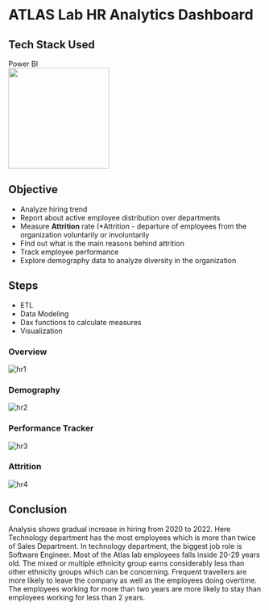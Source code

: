 # ATLAS Lab HR Analytics Dashboard

## Tech Stack Used
Power BI <br/>
<img src="https://github.com/user-attachments/assets/ea83c633-866a-461e-a7b6-9e7975671076" width="200" height="200">

## Objective
- Analyze hiring trend
- Report about active employee distribution over departments
- Measure **Attrition** rate (*Attrition - departure of employees from the organization voluntarily or involuntarily 
- Find out what is the main reasons behind attrition
- Track employee performance
- Explore demography data to analyze diversity in the organization

## Steps
- ETL
- Data Modeling
- Dax functions to calculate measures
- Visualization

### Overview
![hr1](https://github.com/user-attachments/assets/be771910-1529-4fc3-9bfc-724243178fdf)


### Demography
![hr2](https://github.com/user-attachments/assets/20fa1bcf-48f6-460d-a18a-d146696a5721)


### Performance Tracker
![hr3](https://github.com/user-attachments/assets/ebafbcef-628f-4171-9eda-bb998fb53c6b)

### Attrition
![hr4](https://github.com/user-attachments/assets/8bee616d-ea0c-41cc-be30-068525a52f55)
## Conclusion
Analysis shows gradual increase in hiring from 2020 to 2022. 
Here Technology department has the most employees which is more than twice of Sales Department. In technology department, the biggest job role is Software Engineer. 
Most of the Atlas lab employees falls inside 20-29 years old. 
The mixed or multiple ethnicity group earns considerably less than other ethnicity groups which can be concerning.
Frequent travellers are more likely to leave the company as well as the employees doing overtime.
The employees working for more than two years are more likely to stay than employees working for less than 2 years.
